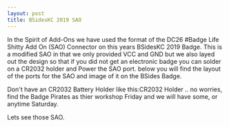 ```yaml
---
layout: post
title: BSidesKC 2019 SAO
---
```


In the Spirit of Add-Ons we have used the format of the DC26 #Badge Life Shitty Add On (SAO) Connector on this years BSidesKC 2019 Badge. This is a modified SAO in that we only provided VCC and GND but we also layed out the design so that if you did not get an electronic badge you can solder on a CR2032 holder and Power the SAO port. below you will find the layout of the ports for the SAO and image of it on the BSides Badge.

Don't have an CR2032 Battery Holder like this:CR2032 Holder .. no worries, find the Badge Pirates as thier workshop Friday and we will have some, or anytime Saturday.

Lets see those SAO.

